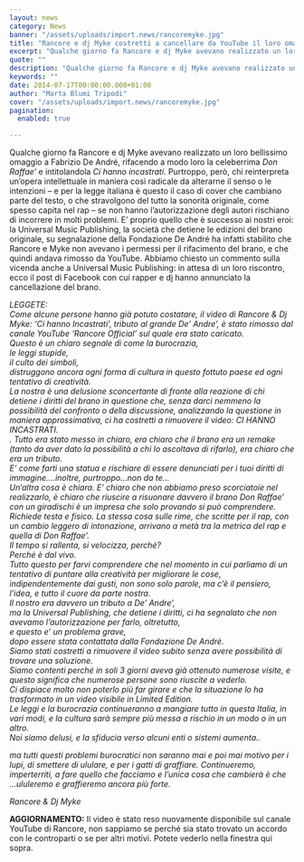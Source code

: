 ```yaml
---
layout: news
category: News
banner: "/assets/uploads/import.news/rancoremyke.jpg"
title: "Rancore e dj Myke costretti a cancellare da YouTube il loro omaggio a De André"
excerpt: "Qualche giorno fa Rancore e dj Myke avevano realizzato un loro bellissimo omaggio a Fabrizio De André, rifacendo a modo loro la celeberrima Don Raffae’ e intitolandola Ci hanno incastrati. Purtroppo, però, chi reinterpreta un’opera intellettuale in maniera così radicale da alterarne il senso o le intenzioni – e per la legge italiana è questo [&hellip"
quote: ""
description: "Qualche giorno fa Rancore e dj Myke avevano realizzato un loro bellissimo omaggio a Fabrizio De André, rifacendo a modo loro la celeberrima Don Raffae’ e intitolandola Ci hanno incastrati. Purtroppo, però, chi reinterpreta un’opera intellettuale in maniera così radicale da alterarne il senso o le intenzioni – e per la legge italiana è questo [&hellip"
keywords: ""
date: 2014-07-17T00:00:00.000+01:00
author: "Marta Blumi Tripodi"
cover: "/assets/uploads/import.news/rancoremyke.jpg"
pagination:
  enabled: true

---
```


[](https://hotmc.com/wp-content/uploads/2014/07/rancoremyke.jpg)

Qualche giorno fa Rancore e dj Myke avevano realizzato un loro bellissimo omaggio a Fabrizio De André, rifacendo a modo loro la celeberrima _Don Raffae’_ e intitolandola _Ci hanno incastrati_. Purtroppo, però, chi reinterpreta un’opera intellettuale in maniera così radicale da alterarne il senso o le intenzioni – e per la legge italiana è questo il caso di cover che cambiano parte del testo, o che stravolgono del tutto la sonorità originale, come spesso capita nel rap – se non hanno l’autorizzazione degli autori rischiano di incorrere in molti problemi. E’ proprio quello che è successo ai nostri eroi: la Universal Music Publishing, la società che detiene le edizioni del brano originale, su segnalazione della Fondazione De André ha infatti stabilito che Rancore e Myke non avevano i permessi per il rifacimento del brano, e che quindi andava rimosso da YouTube. Abbiamo chiesto un commento sulla vicenda anche a Universal Music Publishing: in attesa di un loro riscontro, ecco il post di Facebook con cui rapper e dj hanno annunciato la cancellazione del brano.

_LEGGETE:_  
_Come alcune persone hanno già potuto costatare, il video di Rancore & Dj Myke: ‘Ci hanno Incastrati’, tributo al grande De’ Andre’, è stato rimosso dal canale YouTube ‘Rancore Official’ sul quale era stato caricato._  
_Questo è un chiaro segnale di come la burocrazia,_  
_le leggi stupide,_   
_il culto dei simboli,_   
_distruggono ancora ogni forma di cultura in questo fottuto paese ed ogni tentativo di creatività._  
_La nostra è una delusione sconcertante di fronte alla reazione di chi detiene i diritti del brano in questione che, senza darci nemmeno la possibilità del confronto o della discussione, analizzando la questione in maniera approssimativa, ci ha costretti a rimuovere il video: CI HANNO INCASTRATI._   
_. Tutto era stato messo in chiaro, era chiaro che il brano era un remake (tanto da aver dato la possibilità a chi lo ascoltava di rifarlo), era chiaro che era un tributo._  
_E’ come farti una statua e rischiare di essere denunciati per i tuoi diritti di immagine….inoltre, purtroppo…non da te…_  
_Un‘altra cosa è chiara. E’ chiaro che non abbiamo preso scorciatoie nel realizzarlo, è chiaro che riuscire a risuonare davvero il brano Don Raffae’ con un giradischi è un impresa che solo provando si può comprendere. Richiede testa e fisico. La stessa cosa sulle rime, che scritte per il rap, con un cambio leggero di intonazione, arrivano a metà tra la metrica del rap e quella di Don Raffae’._  
_Il tempo si rallenta, si velocizza, perché?_   
_Perché è dal vivo._  
_Tutto questo per farvi comprendere che nel momento in cui parliamo di un tentativo di puntare alla creatività per migliorare le cose, indipendentemente dai gusti, non sono solo parole, ma c’è il pensiero, l’idea, e tutto il cuore da parte nostra._  
_Il nostro era davvero un tributo a De’ Andre’,_  
_ma la Universal Publishing, che detiene i diritti, ci ha segnalato che non avevamo l’autorizzazione per farlo, oltretutto,_   
_e questo e’ un problema grave,_  
_dopo essere stata contattata dalla Fondazione De Andrè._   
_Siamo stati costretti a rimuovere il video subito senza avere possibilità di trovare una soluzione._   
_Siamo contenti perché in soli 3 giorni aveva già ottenuto numerose visite, e questo significa che numerose persone sono riuscite a vederlo._  
_Ci dispiace molto non poterlo più far girare e che la situazione lo ha trasformato in un video visibile in Limited Edition._  
_Le leggi e la burocrazia continueranno a mangiare tutto in questa Italia, in vari modi, e la cultura sarà sempre più messa a rischio in un modo o in un altro._  
_Noi siamo delusi, e la sfiducia verso alcuni enti o sistemi aumenta.._

_ma tutti questi problemi burocratici non saranno mai e poi mai motivo per i lupi, di smettere di ululare, e per i gatti di graffiare. Continueremo, imperterriti, a fare quello che facciamo e l’unica cosa che cambierà è che_  
_…ululeremo e graffieremo ancora più forte._

_Rancore & Dj Myke_

**AGGIORNAMENTO:** Il video è stato reso nuovamente disponibile sul canale YouTube di Rancore, non sappiamo se perché sia stato trovato un accordo con le controparti o se per altri motivi. Potete vederlo nella finestra qui sopra.